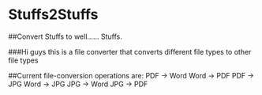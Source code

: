 # Stuffs2Stuffs
##Convert Stuffs to well...... Stuffs.

###Hi guys this is a file converter that converts different file types to other file types

##Current file-conversion operations are:
PDF -> Word
Word -> PDF
PDF -> JPG
Word -> JPG
JPG -> Word
JPG -> PDF
